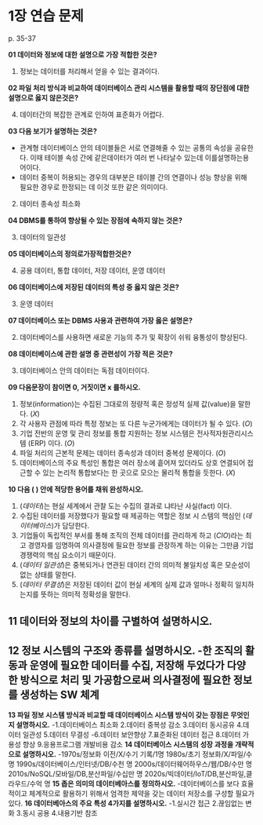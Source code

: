 # 1장 연습 문제

p. 35-37

**01 데이터와 정보에 대한 설명으로 가장 적합한 것은?**

1. 정보는 데이터를 처리해서 얻을 수 있는 결과이다.

**02 파일 처리 방식과 비교하여 데이터베이스 관리 시스템을 활용할 때의 장단점에 대한 설명으로 옳지 않은것은?**

4. 데이터간의 복잡한 관계로 인하여 표준화가 어렵다.

**03 다음 보기가 설명하는 것은?**

- 관계형 데이터베이스 안의 테이블들은 서로 연결해줄 수 있는 공통의 속성을 공유한다. 이때 테이블 속성 간에 같은데이터가 여러 번 나타날수 있는데 이를설명하는용어이다.
- 데이터 중복이 허용되는 경우의 대부분은 테이블 간의 연결이나 성능 향상을 위해 필요한 경우로 한정되는 데 이것 또한 같은 의미이다.

2. 데이터 종속성 최소화

**04 DBMS를 통하여 향상될 수 있는 장점에 속하지 않는 것은?**

3. 데이터의 일관성

**05 데이터베이스의 정의로가장적합한것은?**

4. 공용 데이터, 통합 데이터, 저장 데이터, 운영 데이터

**06 데이터베이스에 저장된 데이터의 특성 중 옳지 않은 것은?**

3. 운영 데이터

**07 데이터베이스 또는 DBMS 사용과 관련하여 가장 옳은 설명은?**

2. 데이터베이스를 사용하면 새로운 기능의 추가 및 확장이 쉬워 융통성이 향상된다.

**08 데이터베이스에 관한 설명 중 관련성이 가장 적은 것은?**

3. 데이터베이스 안의 데이터는 독점 데이터이다.

**09 다음문장이 참이면 0, 거짓이면 x 를하시오.**

1. 정보(information)는 수집된 그대로의 정량적 혹은 정성적 실제 값(value)을 말한다. (_X_)
2. 각 사용자 관점에 따라 특정 정보는 또 다른 누군가에게는 데이터가 될 수 있다. (_O_)
3. 기업 전반의 운영 및 관리 정보를 통합 지원하는 정보 시스템은 전사적자원관리시스템 (ERP) 이다. (_O_)
4. 파일 처리의 근본적 문제는 데이터 종속성과 데이터 중복성 문제이다. (_O_)
5. 데이터베이스의 주요 특성인 통합은 여러 장소에 흩어져 있더라도 상호 연결되어 접근할 수 있는 논리적 통합보다는 한 곳으로 모으는 물리적 통합을 듯한다. (_X_)

**10 다음 ( ) 안에 적당한 용어를 채워 완성하시오.**

1. (_데이터_)는 현실 세계에서 관찰 도는 수집의 결과로 냐타난 사실(fact) 이다.
2. 수집된 데이터를 저장했다가 필요할 때 제공하는 역할은 정보 시 스템의 핵심인 (_데이터베이스_)가 담당한다.
3. 기업들이 독립적인 부서를 통해 조직의 전체 데이터를 관리하게 하고 (_CIO_)라는 최고 경영자를 임명하여 의사결정에 필요한 정보를 관장하계 하는 이유는 그만큼 기업 경쟁력의 핵심 요소이기 때문이다.
4. (_데이터 일관성_)은 중복되거나 연관된 데이터 간의 의미적 불일치성 혹은 모순성이 없는 상태를 말한다.
5. (_데이터 무결성_)은 저장된 데이터 값이 현실 세계의 실제 값과 얼마나 정확히 일치하는지를 뜻하는 의미적 정확성을 말한다.

**11 데이터와 정보의 차이를 구별하여 설명하시오.**
-
**12 정보 시스템의 구조와 종류를 설명하시오.**
-한 조직의 활동과 운영에 필요한 데이터를 수집, 저장해 두었다가 다양한 방식으로 처리 및 가공함으로써 의사결정에 필요한 정보를 생성하는 SW 체계
-
**13 파일 정보 시스템 방식과 비교할 때 데이터베이스 시스템 방식이 갖는 장점은 무엇인지 설명하시오.**
-1.데이터베이스 최소화 2.데이터 중복성 감소 3.데이터 동시공유 4.데이터 일관성 5.데이터 무결성 
-6.데이터 보안향상 7.표준화된 데이터 접근 8.데이터 가용성 향상 9.응용프로그램 개발비용 감소
**14 데이터베이스 시스템의 성장 과정을 개략적으로 설명하시오.**
-1970s/정보화 이전/X/수기 기록/1명
 1980s/초기 정보화/X/파일/수 명
 1990s/데이터베이스/인터넷/DB/수천 명
 2000s/데이터웨어하우스/웹/DB/수만 명
 2010s/NoSQL/모바일/DB,분산파일/수십만 명
 2020s/빅데이터/IoT/DB,분산파일,클라우드/수억 명
**15 좁은 의미의 데이터베아스를 정의하시오.**
-데이터베이스를 보다 효율적이고 체계적으로 활용하기 위해서 엄격한 제약을 갖는 데이터 저장소를 구성할 필요가 있다.
**16 데이터베아스의 주요 특성 4가지를 설명하시오.**
-1.실시간 접근 2.끊임없는 변화 3.동시 공용 4.내용기반 참조
